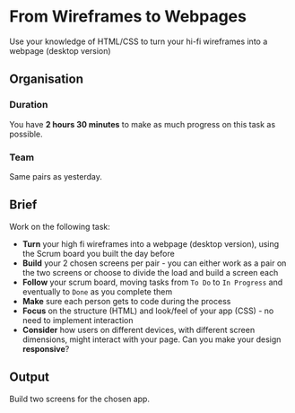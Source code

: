# From Wireframes to Webpages

Use your knowledge of HTML/CSS to turn your hi-fi wireframes into a webpage (desktop version)

## Organisation

### Duration

You have **2 hours 30 minutes** to make as much progress on this task as possible.

### Team

Same pairs as yesterday.

## Brief

Work on the following task:

- **Turn** your high fi wireframes into a webpage (desktop version), using the Scrum board you built the day before
- **Build** your 2 chosen screens per pair - you can either work as a pair on the two screens or choose to divide the load and build a screen each
- **Follow** your scrum board, moving tasks from `To Do` to `In Progress` and eventually to `Done` as you complete them 
- **Make** sure each person gets to code during the process
- **Focus** on the structure (HTML) and look/feel of your app (CSS) - no need to implement interaction 
- **Consider** how users on different devices, with different screen dimensions, might interact with your page. Can you make your design **responsive**?
  
## Output

Build two screens for the chosen app.

